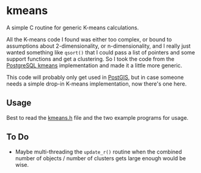 # kmeans

A simple C routine for generic K-means calculations.

All the K-means code I found was either too complex, or bound to assumptions about 2-dimensionality, or n-dimensionality, and I really just wanted something like `qsort()` that I could pass a list of pointers and some support functions and get a clustering. So I took the code from the [PostgreSQL kmeans](https://github.com/umitanuki/kmeans-postgresql) implementation and made it a little more generic.

This code will probably only get used in [PostGIS](http://postgis.net), but in case someone needs a simple drop-in K-means implementation, now there's one here.

## Usage

Best to read the [kmeans.h](kmeans.h) file and the two example programs for usage.

## To Do

* Maybe multi-threading the `update_r()` routine when the combined number of objects / number of clusters gets large enough would be wise.
